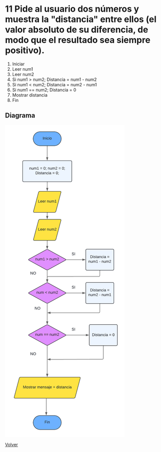 # 11 Pide al usuario dos números y muestra la "distancia" entre ellos (el valor absoluto de su diferencia, de modo que el resultado sea siempre positivo).

1. Iniciar
2. Leer num1
3. Leer num2
4. Si num1 > num2;
     Distancia = num1 - num2
5. Si num1 < num2;
     Distancia = num2 - num1
6. Si num1 == num2;
     Distancia = 0
7. Mostrar distancia
8. Fin

## Diagrama
<img src=img/Act11.png>

<a href=README.md > Volver </a>

